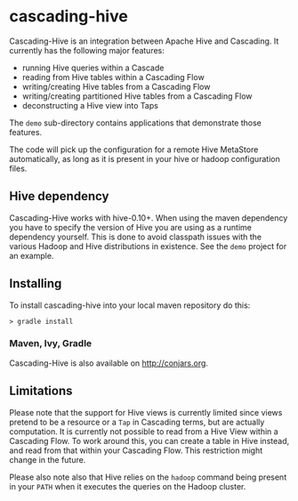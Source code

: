 # cascading-hive

Cascading-Hive is an integration between Apache Hive and Cascading. It currently
has the following major features:

- running Hive queries within a Cascade
- reading from Hive tables within a Cascading Flow
- writing/creating Hive tables from a Cascading Flow
- writing/creating partitioned Hive tables from a Cascading Flow
- deconstructing a Hive view into Taps

The `demo` sub-directory contains applications that demonstrate those
features.

The code will pick up the configuration for a remote Hive MetaStore
automatically, as long as it is present in your hive or hadoop configuration
files.

## Hive dependency

Cascading-Hive works with hive-0.10+. When using the maven dependency you have
to specify the version of Hive you are using as a runtime dependency yourself.
This is done to avoid classpath issues with the various Hadoop and Hive
distributions in existence. See the `demo` project for an example.


## Installing

To install cascading-hive into your local maven repository do this:

    > gradle install

### Maven, Ivy, Gradle

Cascading-Hive is also available on http://conjars.org.

## Limitations

Please note that the support for Hive views is currently limited since views
pretend to be a resource or a `Tap` in Cascading terms, but are actually
computation. It is currently not possible to read from a Hive View within a
Cascading Flow. To work around this, you can create a table in Hive instead, and
read from that within your Cascading Flow. This restriction might change in the
future.

Please also note also that Hive relies on the `hadoop` command being present in
your `PATH` when it executes the queries on the Hadoop cluster.
